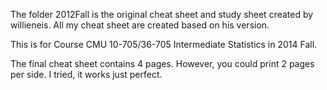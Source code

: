 The folder 2012Fall is the original cheat sheet and study sheet created by willieneis. All my cheat sheet are created based on his version. 

This is for Course CMU 10-705/36-705 Intermediate Statistics in 2014 Fall.

The final cheat sheet contains 4 pages. However, you could print 2 pages per side. I tried, it works just perfect. 
